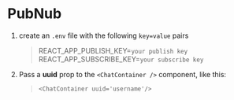 # PubNub

1. create an `.env` file with the following `key=value` pairs

    > REACT_APP_PUBLISH_KEY=`your publish key`
    > REACT_APP_SUBSCRIBE_KEY=`your subscribe key`

2. Pass a **uuid** prop to the `<ChatContainer />` component, like this:

    > `<ChatContainer uuid='username'/>`
